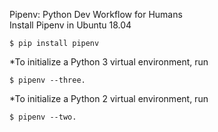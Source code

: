 Pipenv: Python Dev Workflow for Humans  
Install Pipenv in Ubuntu 18.04  

```
$ pip install pipenv
```

*To initialize a Python 3 virtual environment, run
``` 
$ pipenv --three.  
```

*To initialize a Python 2 virtual environment, run 
```
$ pipenv --two.
``` 
